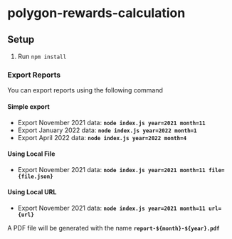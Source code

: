 # polygon-rewards-calculation

## Setup
1. Run `npm install`

### Export Reports
You can export reports using the following command 

#### Simple export
- Export November 2021 data: **`node index.js year=2021 month=11`**
- Export January  2022 data: **`node index.js year=2022 month=1`**
- Export April    2022 data: **`node index.js year=2022 month=4`**

#### Using Local File
- Export November 2021 data: **`node index.js year=2021 month=11 file={file.json}`**

#### Using Local URL
- Export November 2021 data: **`node index.js year=2021 month=11 url={url}`**

A PDF file will be generated with the name **`report-${month}-${year}.pdf`**